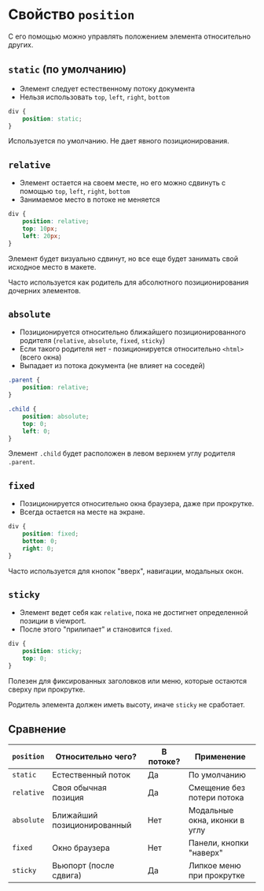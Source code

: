 # Свойство `position` #

С его помощью можно управлять положением элемента относительно других.

## `static` (по умолчанию) ##

* Элемент следует естественному потоку документа
* Нельзя использовать `top`, `left`, `right`, `bottom`

````css
div {
    position: static;
}
````

Используется по умолчанию. Не дает явного позиционирования.

## `relative` ##

* Элемент остается на своем месте, но его можно сдвинуть с помощью `top`, `left`, `right`, `bottom`
* Занимаемое место в потоке не меняется

````css
div {
    position: relative;
    top: 10px;
    left: 20px;
}
````

Элемент будет визуально сдвинут, но все еще будет занимать свой исходное место в макете.

Часто используется как родитель для абсолютного позиционирования дочерних элементов.

## `absolute` ##

* Позиционируется относительно ближайшего позиционированного родителя (`relative`, `absolute`, `fixed`, `sticky`)
* Если такого родителя нет - позиционируется относительно `<html>` (всего окна)
* Выпадает из потока документа (не влияет на соседей)

````css
.parent {
    position: relative;
}

.child {
    position: absolute;
    top: 0;
    left: 0;
}
````

Элемент `.child` будет расположен в левом верхнем углу родителя `.parent`.

## `fixed` ##

* Позиционируется относительно окна браузера, даже при прокрутке.
* Всегда остается на месте на экране.

````css
div {
    position: fixed;
    bottom: 0;
    right: 0;
}
````

Часто используется для кнопок "вверх", навигации, модальных окон.

## `sticky` ##

* Элемент ведет себя как `relative`, пока не достигнет определенной позиции в viewport.
* После этого "прилипает" и становится `fixed`.

````css
div {
    position: sticky;
    top: 0;
}
````

Полезен для фиксированных заголовков или меню, которые остаются сверху при прокрутке.

Родитель элемента должен иметь высоту, иначе `sticky` не сработает.

## Сравнение ##

| `position` | Относительно чего?          | В потоке? | Применение                    |
|------------|-----------------------------|-----------|-------------------------------|
| `static`   | Естественный поток          | Да        | По умолчанию                  |
| `relative` | Своя обычная позиция        | Да        | Смещение без потери потока    |
| `absolute` | Ближайший позиционированный | Нет       | Модальные окна, иконки в углу |
| `fixed`    | Окно браузера               | Нет       | Панели, кнопки "наверх"       |
| `sticky`   | Вьюпорт (после сдвига)      | Да        | Липкое меню при прокрутке     |


